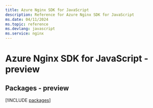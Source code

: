 ```yaml
---
title: Azure Nginx SDK for JavaScript
description: Reference for Azure Nginx SDK for JavaScript
ms.date: 04/11/2024
ms.topic: reference
ms.devlang: javascript
ms.service: nginx
---
```

# Azure Nginx SDK for JavaScript - preview
## Packages - preview
[!INCLUDE [packages](nginx-index.md)]